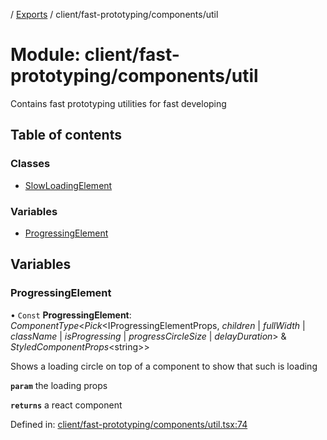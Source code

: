 [](../README.md) / [Exports](../modules.md) / client/fast-prototyping/components/util

# Module: client/fast-prototyping/components/util

Contains fast prototyping utilities for fast developing

## Table of contents

### Classes

- [SlowLoadingElement](../classes/client_fast_prototyping_components_util.slowloadingelement.md)

### Variables

- [ProgressingElement](client_fast_prototyping_components_util.md#progressingelement)

## Variables

### ProgressingElement

• `Const` **ProgressingElement**: *ComponentType*<*Pick*<IProgressingElementProps, *children* \| *fullWidth* \| *className* \| *isProgressing* \| *progressCircleSize* \| *delayDuration*\> & *StyledComponentProps*<string\>\>

Shows a loading circle on top of a component to show that such is loading

**`param`** the loading props

**`returns`** a react component

Defined in: [client/fast-prototyping/components/util.tsx:74](https://github.com/onzag/itemize/blob/0569bdf2/client/fast-prototyping/components/util.tsx#L74)
